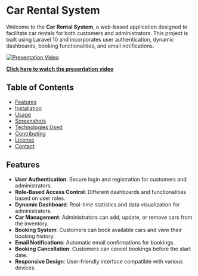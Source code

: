 # Car Rental System

Welcome to the **Car Rental System**, a web-based application designed to facilitate car rentals for both customers and administrators. This project is built using Laravel 10 and incorporates user authentication, dynamic dashboards, booking functionalities, and email notifications.

[![Presentation Video](https://img.youtube.com/vi/VIDEO_ID/0.jpg)](https://drive.google.com/file/d/1ShSE77DQsDQwWq-dTjP16OYmbz1I7RJ1/view?usp=sharing)

**[Click here to watch the presentation video](https://drive.google.com/file/d/1ShSE77DQsDQwWq-dTjP16OYmbz1I7RJ1/view?usp=sharing)**

## Table of Contents

- [Features](#features)
- [Installation](#installation)
- [Usage](#usage)
- [Screenshots](#screenshots)
- [Technologies Used](#technologies-used)
- [Contributing](#contributing)
- [License](#license)
- [Contact](#contact)

## Features

- **User Authentication**: Secure login and registration for customers and administrators.
- **Role-Based Access Control**: Different dashboards and functionalities based on user roles.
- **Dynamic Dashboard**: Real-time statistics and data visualization for administrators.
- **Car Management**: Administrators can add, update, or remove cars from the inventory.
- **Booking System**: Customers can book available cars and view their booking history.
- **Email Notifications**: Automatic email confirmations for bookings.
- **Booking Cancellation**: Customers can cancel bookings before the start date.
- **Responsive Design**: User-friendly interface compatible with various devices.



